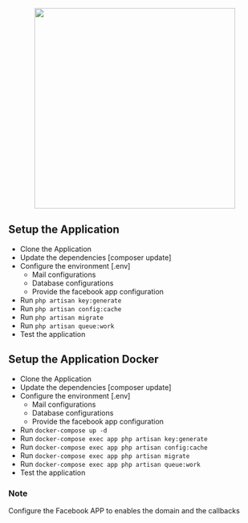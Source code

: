 <p align="center"><img src="https://res.cloudinary.com/dtfbvvkyp/image/upload/v1566331377/laravel-logolockup-cmyk-red.svg" width="400"></p>

## Setup the Application
- Clone the Application
- Update the dependencies [composer update]
- Configure the environment [.env]
    - Mail configurations
    - Database configurations
    - Provide the facebook app configuration
- Run `php artisan key:generate`
- Run `php artisan config:cache`
- Run `php artisan migrate`
- Run `php artisan queue:work`
- Test the application

## Setup the Application Docker
- Clone the Application
- Update the dependencies [composer update]
- Configure the environment [.env]
    - Mail configurations
    - Database configurations
    - Provide the facebook app configuration
- Run `docker-compose up -d`
- Run `docker-compose exec app php artisan key:generate`
- Run `docker-compose exec app php artisan config:cache`
- Run `docker-compose exec app php artisan migrate`
- Run `docker-compose exec app php artisan queue:work`
- Test the application

### Note
Configure the Facebook APP to enables the domain and the callbacks
